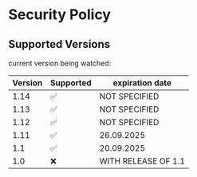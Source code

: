 # Security Policy

## Supported Versions

current version being watched:

| Version | Supported          | expiration date  |
| ------- | ------------------ | ---------------- |
| 1.14    | :white_check_mark: | NOT SPECIFIED    |                   
| 1.13    | :white_check_mark: | NOT SPECIFIED    |  
| 1.12    | :white_check_mark: | NOT SPECIFIED    |  
| 1.11    | :white_check_mark: | 26.09.2025       |
| 1.1     | :white_check_mark: | 20.09.2025       |
| 1.0     | :x:                | WITH RELEASE OF 1.1|
